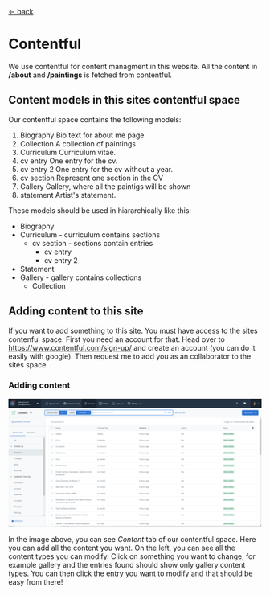 [<- back](./TOC.md)

# Contentful

We use contentful for content managment in this website. All the content in **/about** and **/paintings** is fetched from contentful.

## Content models in this sites contentful space

Our contentful space contains the following models:

1. Biography	Bio text for about me page
2. Collection	A collection of paintings.
3. Curriculum	Curriculum vitae.
4. cv entry	    One entry for the cv.
5. cv entry 2	One entry for the cv without a year.
6. cv section	Represent one section in the CV
7. Gallery	    Gallery, where all the paintigs will be shown
8. statement	Artist's statement.

These models should be used in hiararchically like this:

- Biography
- Curriculum - curriculum contains sections
    - cv section - sections contain entries
        - cv entry
        - cv entry 2
- Statement
- Gallery - gallery contains collections
    - Collection

## Adding content to this site

If you want to add something to this site. You must have access to the sites contenful space. First you need an account for that. Head over to https://www.contentful.com/sign-up/ and create an account (you can do it easily with google). Then request me to add you as an collaborator to the sites space.

### Adding content

![image](./images/contentful.PNG)

In the image above, you can see *Content* tab of our contentful space. Here you can add all the content you want. On the left, you can see all the content types you can modify. Click on something you want to change, for example gallery and the entries found should show only gallery content types. You can then click the entry you want to modify and that should be easy from there!